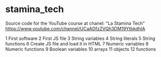 # stamina_tech
Source code for the YouTube course at chanel: "La Stamina Tech"
https://www.youtube.com/channel/UCaADfzZVQh3DM19YtbkdhIA


1 First software
2 First JS file
3 String variables
4 String literals
5 String functions
6 Create JS file and load it in HTML
7 Numeric variables
8 Numeric functions
9 Boolean variables
10 arrays
11 objects
12 functions